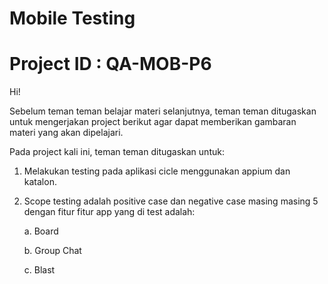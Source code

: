# Mobile Testing

# Project ID : QA-MOB-P6

Hi!

Sebelum teman teman belajar materi selanjutnya, teman teman ditugaskan untuk mengerjakan project berikut agar dapat memberikan gambaran materi yang akan dipelajari.

Pada project kali ini, teman teman ditugaskan untuk:

1. Melakukan testing pada aplikasi cicle menggunakan appium dan katalon.

2. Scope testing adalah positive case dan negative case masing masing 5 dengan fitur fitur app yang di test adalah:

    a. Board

    b. Group Chat

    c. Blast